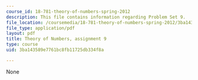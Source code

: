 ```yaml
---
course_id: 18-781-theory-of-numbers-spring-2012
description: This file contains information regarding Problem Set 9.
file_location: /coursemedia/18-781-theory-of-numbers-spring-2012/3ba143589e7761bc8fb11725db334f8a_MIT18_781S12_pset9.pdf
file_type: application/pdf
layout: pdf
title: Theory of Numbers, assignment 9
type: course
uid: 3ba143589e7761bc8fb11725db334f8a

---
```

None